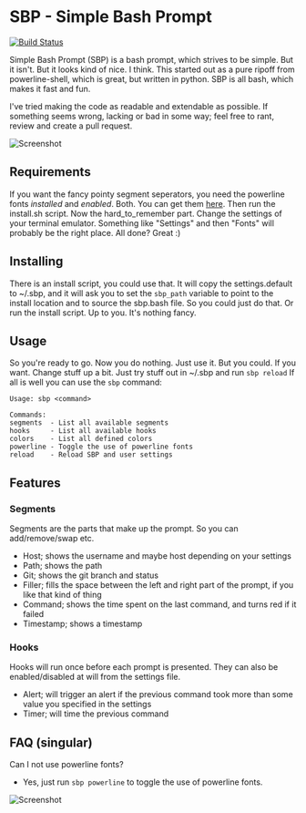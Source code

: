 # SBP - Simple Bash Prompt
[![Build Status](https://travis-ci.org/brujoand/sbp.svg?branch=master)](https://travis-ci.org/brujoand/sbp)

Simple Bash Prompt (SBP) is a bash prompt, which strives to be simple. But it isn't. But it looks kind of nice. I think. 
This started out as a pure ripoff from powerline-shell, which is great, but written in python.
SBP is all bash, which makes it fast and fun.

I've tried making the code as readable and extendable as possible. 
If something seems wrong, lacking or bad in some way; feel free to rant, review and create a pull request.

![Screenshot](https://raw.githubusercontent.com/brujoand/sbp/master/resources/timer.png)

## Requirements
If you want the fancy pointy segment seperators, you need the powerline fonts _installed_ and _enabled_. Both.
You can get them [here](https://github.com/powerline/fonts).
Then run the install.sh script. Now the hard_to_remember part. Change the settings of your terminal emulator. 
Something like "Settings" and then "Fonts" will probably be the right place.
All done? 
Great :)

## Installing
There is an install script, you could use that. It will copy the settings.default to ~/.sbp, and it will ask you
to set the ```sbp_path``` variable to point to the install location and to source the sbp.bash file. So you could just do that.
Or run the install script. Up to you. It's nothing fancy.

## Usage
So you're ready to go. Now you do nothing. Just use it. But you could. If you want. Change stuff up a bit.
Just try stuff out in ~/.sbp and run ```sbp reload```
If all is well you can use the ```sbp``` command:
```
Usage: sbp <command>

Commands:
segments  - List all available segments
hooks     - List all available hooks
colors    - List all defined colors
powerline - Toggle the use of powerline fonts
reload    - Reload SBP and user settings
```

## Features
### Segments
Segments are the parts that make up the prompt. So you can add/remove/swap etc.
- Host; shows the username and maybe host depending on your settings
- Path; shows the path
- Git; shows the git branch and status
- Filler; fills the space between the left and right part of the prompt, if you like that kind of thing
- Command; shows the time spent on the last command, and turns red if it failed 
- Timestamp; shows a timestamp

### Hooks
Hooks will run once before each prompt is presented. They can also be enabled/disabled at will from the settings file.
- Alert; will trigger an alert if the previous command took more than some value you specified in the settings
- Timer; will time the previous command

## FAQ (singular)
Can I not use powerline fonts?
  - Yes, just run ```sbp powerline``` to toggle the use of powerline fonts.

![Screenshot](https://raw.githubusercontent.com/brujoand/sbp/master/resources/powerline-toggle.png)
